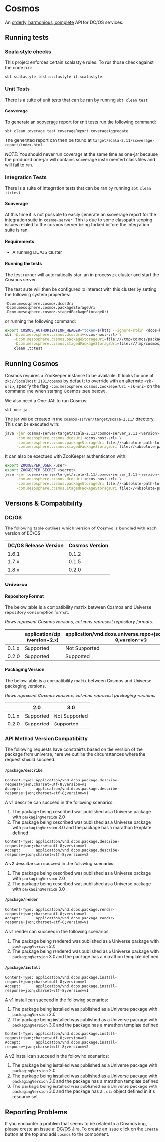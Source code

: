 # Cosmos

An [orderly, harmonious, complete](http://www.thefreedictionary.com/cosmos) API for DC/OS services.

## Running tests

### Scala style checks
This project enforces certain scalastyle rules. To run those check against the code run:

```bash
sbt scalastyle test:scalastyle it:scalastyle
```

### Unit Tests
There is a suite of unit tests that can be ran by running `sbt clean test`

#### Scoverage

To generate an [scoverage](https://github.com/scoverage/scalac-scoverage-plugin) report for unit
tests run the following command:

```bash
sbt clean coverage test coverageReport coverageAggregate
```

The generated report can then be found at `target/scala-2.11/scoverage-report/index.html`

_NOTE_: You should never run coverage at the same time as one-jar because the produced one-jar will
contains scoverage instrumented class files and will fail to run.

### Integration Tests
There is a suite of integration tests that can be ran by running `sbt clean it:test`

#### Scoverage

At this time it is not possible to easily generate an scoverage report for the integration suite
in `cosmos-server`. This is due to some classpath scoping issues related to the cosmos server
being forked before the integration suite is ran.

#### Requirements

- A running DC/OS cluster

#### Running the tests

The test runner will automatically start an in process zk cluster and start the Cosmos server.

The test suite will then be configured to interact with this cluster by setting the following
system properties:

```
-Dcom.mesosphere.cosmos.dcosUri
-Dcom.mesosphere.cosmos.packageStorageUri
-Dcom.mesosphere.cosmos.stagedPackageStorageUri
```

or running the following command:

```bash
export COSMOS_AUTHORIZATION_HEADER="token=$(http --ignore-stdin <dcos-host-url>/acs/api/v1/auth/login uid=<dcos-user> password=<user-passwod> | jq -r ".token")"
sbt -Dcom.mesosphere.cosmos.dcosUri=<dcos-host-url> \
    -Dcom.mesosphere.cosmos.packageStorageUri=file:///tmp/cosmos/packages \
    -Dcom.mesosphere.cosmos.stagedPackageStorageUri=file:///tmp/cosmos/staged-packages \
    clean it:test
```

## Running Cosmos

Cosmos requires a ZooKeeper instance to be available. It looks for one at
`zk://localhost:2181/cosmos` by default; to override with an alternate `<zk-uri>`, specify the flag
`-com.mesosphere.cosmos.zookeeperUri <zk-uri>` on the command line when starting Cosmos (see
below).

We also need a One-JAR to run Cosmos:

```bash
sbt one-jar
```

The jar will be created in the `cosmos-server/target/scala-2.11/` directory. This can be executed
with:

```bash
java -jar cosmos-server/target/scala-2.11/cosmos-server_2.11-<version>-SNAPSHOT-one-jar.jar \
     -com.mesosphere.cosmos.dcosUri <dcos-host-url> \
     -com.mesosphere.cosmos.packageStorageUri file://<absolute-path-to-package-dir> \
     -com.mesosphere.cosmos.stagedPackageStorageUri file://<absolute-path-to-staged-dir>
```

It can also be exectued with ZooKeeper authentication with:

```bash
export ZOOKEEPER_USER <user>
export ZOOKEEPER_SECRET <secret>
java -jar cosmos-server/target/scala-2.11/cosmos-server_2.11-<version>-SNAPSHOT-one-jar.jar \
     -com.mesosphere.cosmos.dcosUri <dcos-host-url> \
     -com.mesosphere.cosmos.packageStorageUri file://<absolute-path-to-package-dir> \
     -com.mesosphere.cosmos.stagedPackageStorageUri file://<absolute-path-to-staged-dir>
```

## Versions & Compatibility

### DC/OS

The following table outlines which version of Cosmos is bundled with each version of DC/OS

| DC/OS Release Version | Cosmos Version |
|-----------------------|----------------|
| 1.6.1                 | 0.1.2          |
| 1.7.x                 | 0.1.5          |
| 1.8.x                 | 0.2.0          |

### Universe

#### Repository Format

The below table is a compatibility matrix between Cosmos and Universe repository consumption format.

*Rows represent Cosmos versions, columns represent repository formats.*

|       | application/zip (version-2.x) | application/vnd.dcos.universe.repo+json;charset=utf-8;version=v3 |
| ----- | ----------------------------- | ---------------------------------------------------------------- |
| 0.1.x | Supported                     | Not Supported                                                    |
| 0.2.0 | Supported                     | Supported                                                        |


#### Packaging Version

The below table is a compatibility matrix between Cosmos and Universe packaging versions.

*Rows represent Cosmos versions, columns represent packaging versions.*

|       |    2.0    |      3.0      |
| ----- | --------- | ------------- |
| 0.1.x | Supported | Not Supported |
| 0.2.0 | Supported | Supported     |

### API Method Version Compatibility

The following requests have constraints based on the version of the package from universe, here we outline the circumstances where the request should succeed.

#### `/package/describe`

```
Content-Type: application/vnd.dcos.package.describe-request+json;charset=utf-8;version=v1
Accept:       application/vnd.dcos.package.describe-response+json;charset=utf-8;version=v1
```
A v1 describe can succeed in the following scenarios:

1. The package being described was published as a Universe package with `packagingVersion` 2.0
2. The package being described was published as a Universe package with `packagingVersion` 3.0 and the package has a marathon template defined

```
Content-Type: application/vnd.dcos.package.describe-request+json;charset=utf-8;version=v1
Accept:       application/vnd.dcos.package.describe-response+json;charset=utf-8;version=v2
```
A v2 describe can succeed in the following scenarios:

1. The package being described was published as a Universe package with `packagingVersion` 2.0
2. The package being described was published as a Universe package with `packagingVersion` 3.0

#### `/package/render`

```
Content-Type: application/vnd.dcos.package.render-request+json;charset=utf-8;version=v1
Accept:       application/vnd.dcos.package.render-response+json;charset=utf-8;version=v1
```
A v1 render can succeed in the following scenarios:

1. The package being rendered was published as a Universe package with `packagingVersion` 2.0
2. The package being rendered was published as a Universe package with `packagingVersion` 3.0 and the package has a marathon template defined

#### `/package/install`

```
Content-Type: application/vnd.dcos.package.install-request+json;charset=utf-8;version=v1
Accept:       application/vnd.dcos.package.install-response+json;charset=utf-8;version=v1
```
A v1 install can succeed in the following scenarios:

1. The package being installed was published as a Universe package with `packagingVersion` 2.0
2. The package being installed was published as a Universe package with `packagingVersion` 3.0 and the package has a marathon template defined

```
Content-Type: application/vnd.dcos.package.install-request+json;charset=utf-8;version=v1
Accept:       application/vnd.dcos.package.install-response+json;charset=utf-8;version=v2
```
A v2 install can succeed in the following scenarios:

1. The package being installed was published as a Universe package with `packagingVersion` 2.0
2. The package being installed was published as a Universe package with `packagingVersion` 3.0 and the package has a marathon template defined
3. The package being installed was published as a Universe package with `packagingVersion` 3.0 and the package has a `.cli` object defined in it's resource set

## Reporting Problems

If you encounter a problem that seems to be related to a Cosmos bug, please create an issue at
[DC/OS Jira](https://dcosjira.atlassian.net/secure/Dashboard.jspa). To create an issue click on the
`Create` button at the top and add `cosmos` to the component.
